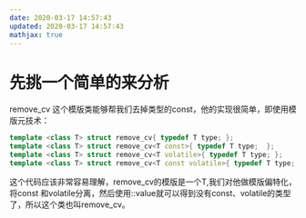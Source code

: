 ```yaml
---
date: 2020-03-17 14:57:43
updated: 2020-03-17 14:57:43
mathjax: true
---
```



# 先挑一个简单的来分析
 remove_cv 这个模版类能够帮我们去掉类型的const，他的实现很简单，即使用模版元技术：
```cpp
template <class T> struct remove_cv{ typedef T type; };
template <class T> struct remove_cv<T const>{ typedef T type;  };
template <class T> struct remove_cv<T volatile>{ typedef T type; };
template <class T> struct remove_cv<T const volatile>{ typedef T type; };
```
 这个代码应该非常容易理解，remove_cv的模版是一个T,我们对他做模版偏特化，将const 和volatile分离，然后使用::value就可以得到没有const、volatile的类型了，所以这个类也叫remove_cv。